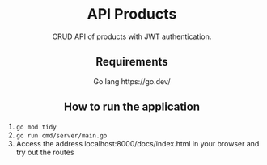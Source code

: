 <h1 align="center"> API Products </h1>

<p align="center"> CRUD API of products with JWT authentication.</p>
<p> </p>

<h2 align="center"> Requirements </h2>

<p align="center"> Go lang https://go.dev/ </p>

<h2 align="center"> How to run the application </h2>

1. `go mod tidy`
2. `go run cmd/server/main.go`
3. Access the address localhost:8000/docs/index.html in your browser and try out the routes
